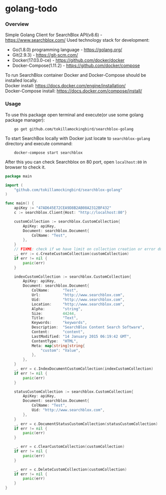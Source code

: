 # golang-todo

### Overview

Simple Golang Client for SearchBlox API(v8.6) - https://www.searchblox.com/
Used technology stack for development:
- Go(1.8.0) programming language - https://golang.org/
- Git(2.9.3) - https://git-scm.com/
- Docker(17.03.0-ce) - https://github.com/docker/docker
- Docker-Compose(1.11.2) - https://github.com/docker/compose

To run SearchBlox container Docker and Docker-Compose should be installed locally.
<br /> Docker install: https://docs.docker.com/engine/installation/
<br /> Docker-Compose install: https://docs.docker.com/compose/install/

### Usage
To use this package open terminal and execute(or use some golang package manager):
```
    go get github.com/tokillamockingbird/searchblox-golang
```
To start SearchBox locally with Docker just locate to `searchblox-golang` directory and execute command:
```
    docker-compose start searchblox
```
After this you can check Searchblox on 80 port, open `localhost:80` in browser to check it.

```go
package main

import (
	"github.com/tokillamockingbird/searchblox-golang"
)

func main() {
	apiKey := "47AD645E72CEA9D8B2AB08A2312BF432"
	c := searchblox.Client{Host: "http://localhost:80"}

	customCollection := searchblox.CustomCollection{
		ApiKey: apiKey,
		Document: searchblox.Document{
			ColName: "Test",
		},
	}
	// FIXME: check if we have limit on collection creation or error during creation situations
	_, err := c.CreateCustomCollection(customCollection)
	if err != nil {
		panic(err)
	}

	indexCustomCollection := searchblox.CustomCollection{
		ApiKey: apiKey,
		Document: searchblox.Document{
			ColName:      "Test",
			Url:          "http://www.searchblox.com",
			Uid:          "http://www.searchblox.com",
			Location:     "http://www.searchblox.com",
			Alpha:        "string",
			Size:         44244,
			Title:        "Text",
			Keywords:     "keywords",
			Description:  "SearchBlox Content Search Software",
			Content:      "content",
			LastModified: "14 January 2015 06:19:42 GMT",
			ContentType:  "HTML",
			Meta: map[string]string{
				"custom": "Value",
			},
		},
	}
	_, err = c.IndexDocumentCustomCollection(indexCustomCollection)
	if err != nil {
		panic(err)
	}

	statusCustomCollection := searchblox.CustomCollection{
		ApiKey: apiKey,
		Document: searchblox.Document{
			ColName: "Test",
			Uid: "http://www.searchblox.com",
		},
	}
	_, err = c.DocumentStatusCustomCollection(statusCustomCollection)
	if err != nil {
		panic(err)
	}

	_, err = c.ClearCustomCollection(customCollection)
	if err != nil {
		panic(err)
	}

	_, err = c.DeleteCustomCollection(customCollection)
	if err != nil {
		panic(err)
	}
}
```
